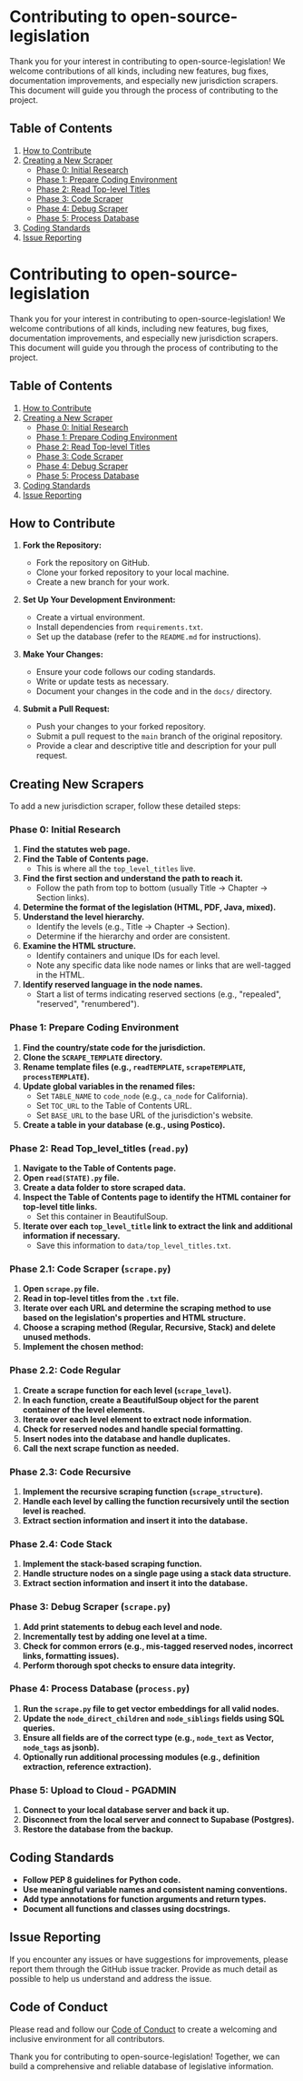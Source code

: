 # Contributing to open-source-legislation

Thank you for your interest in contributing to open-source-legislation! We welcome contributions of all kinds, including new features, bug fixes, documentation improvements, and especially new jurisdiction scrapers. This document will guide you through the process of contributing to the project.

## Table of Contents

1. [How to Contribute](#how-to-contribute)
2. [Creating a New Scraper](#creating-a-new-scraper)
    - [Phase 0: Initial Research](#phase-0-initial-research)
    - [Phase 1: Prepare Coding Environment](#phase-1-prepare-coding-environment)
    - [Phase 2: Read Top-level Titles](#phase-2-read-top-level-titles)
    - [Phase 3: Code Scraper](#phase-3-code-scraper)
    - [Phase 4: Debug Scraper](#phase-4-debug-scraper)
    - [Phase 5: Process Database](#phase-5-process-database)
3. [Coding Standards](#coding-standards)
4. [Issue Reporting](#issue-reporting)

# Contributing to open-source-legislation

Thank you for your interest in contributing to open-source-legislation! We welcome contributions of all kinds, including new features, bug fixes, documentation improvements, and especially new jurisdiction scrapers. This document will guide you through the process of contributing to the project.

## Table of Contents

1. [How to Contribute](#how-to-contribute)
2. [Creating a New Scraper](##creating-a-new-scraper)
    - [Phase 0: Initial Research](###phase-0-initial-research)
    - [Phase 1: Prepare Coding Environment](###phase-1-prepare-coding-environment)
    - [Phase 2: Read Top-level Titles](###phase-2-read-top-level-titles)
    - [Phase 3: Code Scraper](###phase-3-code-scraper)
    - [Phase 4: Debug Scraper](###phase-4-debug-scraper)
    - [Phase 5: Process Database](###phase-5-process-database)
3. [Coding Standards](##coding-standards)
4. [Issue Reporting](##issue-reporting)


## How to Contribute

1. **Fork the Repository:**
   - Fork the repository on GitHub.
   - Clone your forked repository to your local machine.
   - Create a new branch for your work.

2. **Set Up Your Development Environment:**
   - Create a virtual environment.
   - Install dependencies from `requirements.txt`.
   - Set up the database (refer to the `README.md` for instructions).

3. **Make Your Changes:**
   - Ensure your code follows our coding standards.
   - Write or update tests as necessary.
   - Document your changes in the code and in the `docs/` directory.

4. **Submit a Pull Request:**
   - Push your changes to your forked repository.
   - Submit a pull request to the `main` branch of the original repository.
   - Provide a clear and descriptive title and description for your pull request.

## Creating New Scrapers

To add a new jurisdiction scraper, follow these detailed steps:

### Phase 0: Initial Research

1. **Find the statutes web page.**
2. **Find the Table of Contents page.**
   - This is where all the `top_level_titles` live.
3. **Find the first section and understand the path to reach it.**
   - Follow the path from top to bottom (usually Title -> Chapter -> Section links).
4. **Determine the format of the legislation (HTML, PDF, Java, mixed).**
5. **Understand the level hierarchy.**
   - Identify the levels (e.g., Title -> Chapter -> Section).
   - Determine if the hierarchy and order are consistent.
6. **Examine the HTML structure.**
   - Identify containers and unique IDs for each level.
   - Note any specific data like node names or links that are well-tagged in the HTML.
7. **Identify reserved language in the node names.**
   - Start a list of terms indicating reserved sections (e.g., "repealed", "reserved", "renumbered").

### Phase 1: Prepare Coding Environment

1. **Find the country/state code for the jurisdiction.**
2. **Clone the `SCRAPE_TEMPLATE` directory.**
3. **Rename template files (e.g., `readTEMPLATE`, `scrapeTEMPLATE`, `processTEMPLATE`).**
4. **Update global variables in the renamed files:**
   - Set `TABLE_NAME` to `code_node` (e.g., `ca_node` for California).
   - Set `TOC_URL` to the Table of Contents URL.
   - Set `BASE_URL` to the base URL of the jurisdiction's website.
5. **Create a table in your database (e.g., using Postico).**

### Phase 2: Read Top_level_titles (`read.py`)

1. **Navigate to the Table of Contents page.**
2. **Open `read(STATE).py` file.**
3. **Create a data folder to store scraped data.**
4. **Inspect the Table of Contents page to identify the HTML container for top-level title links.**
   - Set this container in BeautifulSoup.
5. **Iterate over each `top_level_title` link to extract the link and additional information if necessary.**
   - Save this information to `data/top_level_titles.txt`.

### Phase 2.1: Code Scraper (`scrape.py`)

1. **Open `scrape.py` file.**
2. **Read in top-level titles from the `.txt` file.**
3. **Iterate over each URL and determine the scraping method to use based on the legislation's properties and HTML structure.**
4. **Choose a scraping method (Regular, Recursive, Stack) and delete unused methods.**
5. **Implement the chosen method:**

### Phase 2.2: Code Regular

1. **Create a scrape function for each level (`scrape_level`).**
2. **In each function, create a BeautifulSoup object for the parent container of the level elements.**
3. **Iterate over each level element to extract node information.**
4. **Check for reserved nodes and handle special formatting.**
5. **Insert nodes into the database and handle duplicates.**
6. **Call the next scrape function as needed.**

### Phase 2.3: Code Recursive

1. **Implement the recursive scraping function (`scrape_structure`).**
2. **Handle each level by calling the function recursively until the section level is reached.**
3. **Extract section information and insert it into the database.**

### Phase 2.4: Code Stack

1. **Implement the stack-based scraping function.**
2. **Handle structure nodes on a single page using a stack data structure.**
3. **Extract section information and insert it into the database.**

### Phase 3: Debug Scraper (`scrape.py`)

1. **Add print statements to debug each level and node.**
2. **Incrementally test by adding one level at a time.**
3. **Check for common errors (e.g., mis-tagged reserved nodes, incorrect links, formatting issues).**
4. **Perform thorough spot checks to ensure data integrity.**

### Phase 4: Process Database (`process.py`)

1. **Run the `scrape.py` file to get vector embeddings for all valid nodes.**
2. **Update the `node_direct_children` and `node_siblings` fields using SQL queries.**
3. **Ensure all fields are of the correct type (e.g., `node_text` as Vector, `node_tags` as jsonb).**
4. **Optionally run additional processing modules (e.g., definition extraction, reference extraction).**

### Phase 5: Upload to Cloud - PGADMIN

1. **Connect to your local database server and back it up.**
2. **Disconnect from the local server and connect to Supabase (Postgres).**
3. **Restore the database from the backup.**

## Coding Standards

- **Follow PEP 8 guidelines for Python code.**
- **Use meaningful variable names and consistent naming conventions.**
- **Add type annotations for function arguments and return types.**
- **Document all functions and classes using docstrings.**

## Issue Reporting

If you encounter any issues or have suggestions for improvements, please report them through the GitHub issue tracker. Provide as much detail as possible to help us understand and address the issue.

## Code of Conduct

Please read and follow our [Code of Conduct](CODE_OF_CONDUCT.md) to create a welcoming and inclusive environment for all contributors.

Thank you for contributing to open-source-legislation! Together, we can build a comprehensive and reliable database of legislative information.
